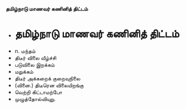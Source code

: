 **தமிழ்நாடு மாணவர் கணினித் திட்டம்**
- # தமிழ்நாடு மாணவர் கணினித் திட்டம்
- n. மந்தம்
- திடீர் விலை வீழ்ச்சி
- படுவிலை இறக்கம்
- மறுக்கம்
- திடீர் அக்கறைக் குறைவுநிலை
- (வினை.) திடீரென விலையிறங்கு
- வெற்றி கிட்டாமற்போ
- முழுத்தோல்வியுறு.

